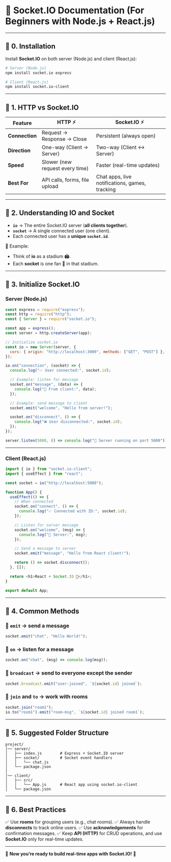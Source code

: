 # 📘 Socket.IO Documentation (For Beginners with Node.js + React.js)

---

## 🔹 0. Installation

Install **Socket.IO** on both server (Node.js) and client (React.js):

```bash
# Server (Node.js)
npm install socket.io express

# Client (React.js)
npm install socket.io-client
```

---

## 🔹 1. HTTP vs Socket.IO

| Feature        | HTTP ⚡                          | Socket.IO ⚡                                    |
| -------------- | ------------------------------- | ---------------------------------------------- |
| **Connection** | Request → Response → Close      | Persistent (always open)                       |
| **Direction**  | One-way (Client → Server)       | Two-way (Client ↔ Server)                      |
| **Speed**      | Slower (new request every time) | Faster (real-time updates)                     |
| **Best For**   | API calls, forms, file upload   | Chat apps, live notifications, games, tracking |

---

## 🔹 2. Understanding IO and Socket

* **`io`** → The entire Socket.IO server (**all clients together**).
* **`socket`** → A single connected user (one client).
* Each connected user has a **unique `socket.id`**.

📌 Example:

* Think of **io** as a stadium 🏟️.
* Each **socket** is one fan 👤 in that stadium.

---

## 🔹 3. Initialize Socket.IO

### **Server (Node.js)**

```js
const express = require("express");
const http = require("http");
const { Server } = require("socket.io");

const app = express();
const server = http.createServer(app);

// Initialize socket.io
const io = new Server(server, {
  cors: { origin: "http://localhost:3000", methods: ["GET", "POST"] },
});

io.on("connection", (socket) => {
  console.log("✅ User connected:", socket.id);

  // Example: listen for message
  socket.on("message", (data) => {
    console.log("📩 From client:", data);
  });

  // Example: send message to client
  socket.emit("welcome", "Hello from server!");

  socket.on("disconnect", () => {
    console.log("❌ User disconnected:", socket.id);
  });
});

server.listen(5000, () => console.log("🚀 Server running on port 5000"));
```

---

### **Client (React.js)**

```js
import { io } from "socket.io-client";
import { useEffect } from "react";

const socket = io("http://localhost:5000");

function App() {
  useEffect(() => {
    // When connected
    socket.on("connect", () => {
      console.log("✅ Connected with ID:", socket.id);
    });

    // Listen for server message
    socket.on("welcome", (msg) => {
      console.log("📩 Server:", msg);
    });

    // Send a message to server
    socket.emit("message", "Hello from React client!");

    return () => socket.disconnect();
  }, []);

  return <h1>React + Socket.IO 🚀</h1>;
}

export default App;
```

---

## 🔹 4. Common Methods

### 🔸 `emit` → send a message

```js
socket.emit("chat", "Hello World!");
```

### 🔸 `on` → listen for a message

```js
socket.on("chat", (msg) => console.log(msg));
```

### 🔸 `broadcast` → send to everyone except the sender

```js
socket.broadcast.emit("user-joined", `${socket.id} joined`);
```

### 🔸 `join` and `to` → work with rooms

```js
socket.join("room1");
io.to("room1").emit("room-msg", `${socket.id} joined room1`);
```

---

## 🔹 5. Suggested Folder Structure

```
project/
│── server/
│   ├── index.js        # Express + Socket.IO server
│   ├── socket/         # Socket event handlers
│   │   └── chat.js
│   └── package.json
│
│── client/
│   ├── src/
│   │   └── App.js      # React app using socket.io-client
│   └── package.json
```

---

## 🔹 6. Best Practices

✅ Use **rooms** for grouping users (e.g., chat rooms).
✅ Always handle **disconnects** to track online users.
✅ Use **acknowledgements** for confirmation messages.
✅ Keep **API (HTTP)** for CRUD operations, and use **Socket.IO** only for real-time updates.

---

🚀 **Now you’re ready to build real-time apps with Socket.IO!** 🎉
